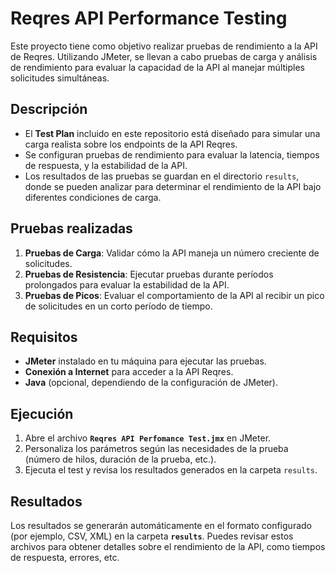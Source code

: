 # Reqres API Performance Testing

Este proyecto tiene como objetivo realizar pruebas de rendimiento a la API de Reqres. Utilizando JMeter, se llevan a cabo pruebas de carga y análisis de rendimiento para evaluar la capacidad de la API al manejar múltiples solicitudes simultáneas.

## Descripción

- El **Test Plan** incluido en este repositorio está diseñado para simular una carga realista sobre los endpoints de la API Reqres.
- Se configuran pruebas de rendimiento para evaluar la latencia, tiempos de respuesta, y la estabilidad de la API.
- Los resultados de las pruebas se guardan en el directorio `results`, donde se pueden analizar para determinar el rendimiento de la API bajo diferentes condiciones de carga.

## Pruebas realizadas

1. **Pruebas de Carga**: Validar cómo la API maneja un número creciente de solicitudes.
2. **Pruebas de Resistencia**: Ejecutar pruebas durante períodos prolongados para evaluar la estabilidad de la API.
3. **Pruebas de Picos**: Evaluar el comportamiento de la API al recibir un pico de solicitudes en un corto período de tiempo.

## Requisitos

- **JMeter** instalado en tu máquina para ejecutar las pruebas.
- **Conexión a Internet** para acceder a la API Reqres.
- **Java** (opcional, dependiendo de la configuración de JMeter).

## Ejecución

1. Abre el archivo **`Reqres API Perfomance Test.jmx`** en JMeter.
2. Personaliza los parámetros según las necesidades de la prueba (número de hilos, duración de la prueba, etc.).
3. Ejecuta el test y revisa los resultados generados en la carpeta `results`.

## Resultados

Los resultados se generarán automáticamente en el formato configurado (por ejemplo, CSV, XML) en la carpeta **`results`**. Puedes revisar estos archivos para obtener detalles sobre el rendimiento de la API, como tiempos de respuesta, errores, etc.

